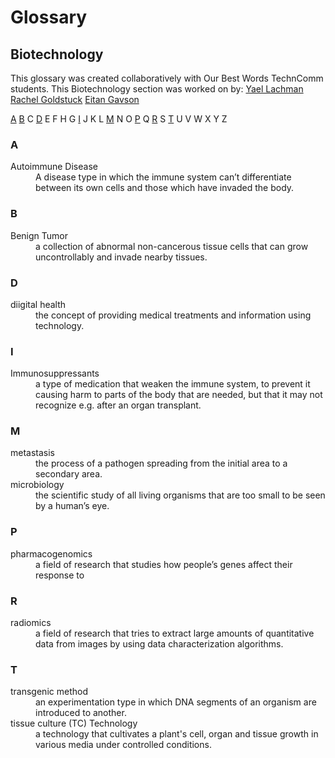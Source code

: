 # Glossary
## Biotechnology

This glossary was created collaboratively with Our Best Words TechnComm students. This Biotechnology section was worked on by:
[Yael Lachman](https://www.linkedin.com/in/yael-lachman/)
[Rachel Goldstuck](https://www.linkedin.com/in/rachel-goldstuck/)
[Eitan Gavson](https://www.linkedin.com/in/eitan-gavson/)

[A](#a) [B](#b) C [D](#d) E F H G [I](#i) J K L [M](#m) N O [P](#p) Q [R](#r) S [T](#t) U V W X Y Z

### A
<dl>
  <dt>Autoimmune Disease</dt>
  <dd>A disease type in which the immune system can’t differentiate between its own cells and those which have invaded the body.</dd>
</dl>

### B
<dl>
  <dt>Benign Tumor</dt>
  <dd>a collection of abnormal non-cancerous tissue cells that can grow uncontrollably and invade nearby tissues.</dd>
</dl>

### D
<dl>
  <dt>diigital health</dt>
  <dd>the concept of providing medical treatments and information using technology.</dd>
</dl> 

### I
<dl>
  <dt>Immunosuppressants</dt>
  <dd>a type of medication that weaken the immune system, to prevent it causing harm to parts of the body that are needed, but that it may not recognize e.g. after an organ transplant.</dd>
</dl>

### M
<dl>
  <dt>metastasis</dt>
  <dd>the process of a pathogen spreading from the initial area to a secondary area.</dd>
  <dt>microbiology</dt>
  <dd>the scientific study of all living organisms that are too small to be seen by a human’s eye.</dd>
</dl>

### P
<dl>
  <dt>pharmacogenomics</dt>
  <dd>a field of research that studies how people’s genes affect their response to 
</dd>
</dl>

### R
<dl>
  <dt>radiomics</dt>
  <dd>a field of research that tries to extract large amounts of quantitative data from images by using data characterization algorithms.</dd>
</dl>


### T
<dl>
  <dt>transgenic method</dt>
  <dd>an experimentation type in which DNA segments of an organism are introduced to another.</dd>
  <dt>tissue culture (TC) Technology</dt>
  <dd>a technology that cultivates a plant's cell, organ and tissue growth in various media under controlled conditions.</dd>
</dl>
